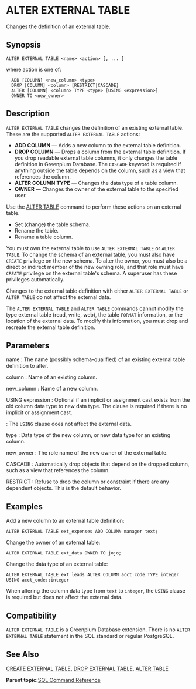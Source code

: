 # ALTER EXTERNAL TABLE 

Changes the definition of an external table.

## Synopsis 

``` {#sql_command_synopsis}
ALTER EXTERNAL TABLE <name> <action> [, ... ]
```

where action is one of:

```
  ADD [COLUMN] <new_column> <type>
  DROP [COLUMN] <column> [RESTRICT|CASCADE]
  ALTER [COLUMN] <column> TYPE <type> [USING <expression>]
  OWNER TO <new_owner>
```

## Description 

`ALTER EXTERNAL TABLE` changes the definition of an existing external table. These are the supported `ALTER EXTERNAL TABLE` actions:

-   **ADD COLUMN** — Adds a new column to the external table definition.
-   **DROP COLUMN** — Drops a column from the external table definition. If you drop readable external table columns, it only changes the table definition in Greenplum Database. The `CASCADE` keyword is required if anything outside the table depends on the column, such as a view that references the column.
-   **ALTER COLUMN TYPE** — Changes the data type of a table column.
-   **OWNER** — Changes the owner of the external table to the specified user.

Use the [ALTER TABLE](ALTER_TABLE.html) command to perform these actions on an external table.

-   Set \(change\) the table schema.
-   Rename the table.
-   Rename a table column.

You must own the external table to use `ALTER EXTERNAL TABLE` or `ALTER TABLE`. To change the schema of an external table, you must also have `CREATE` privilege on the new schema. To alter the owner, you must also be a direct or indirect member of the new owning role, and that role must have `CREATE` privilege on the external table's schema. A superuser has these privileges automatically.

Changes to the external table definition with either `ALTER EXTERNAL TABLE` or `ALTER TABLE` do not affect the external data.

The `ALTER EXTERNAL TABLE` and `ALTER TABLE` commands cannot modify the type external table \(read, write, web\), the table `FORMAT` information, or the location of the external data. To modify this information, you must drop and recreate the external table definition.

## Parameters 

name
:   The name \(possibly schema-qualified\) of an existing external table definition to alter.

column
:   Name of an existing column.

new\_column
:   Name of a new column.

USING expression
:   Optional if an implicit or assignment cast exists from the old column data type to new data type. The clause is required if there is no implicit or assignment cast.

:   The `USING` clause does not affect the external data.

type
:   Data type of the new column, or new data type for an existing column.

new\_owner
:   The role name of the new owner of the external table.

CASCADE
:   Automatically drop objects that depend on the dropped column, such as a view that references the column.

RESTRICT
:   Refuse to drop the column or constraint if there are any dependent objects. This is the default behavior.

## Examples 

Add a new column to an external table definition:

```
ALTER EXTERNAL TABLE ext_expenses ADD COLUMN manager text;
```

Change the owner of an external table:

```
ALTER EXTERNAL TABLE ext_data OWNER TO jojo;
```

Change the data type of an external table:

```
ALTER EXTERNAL TABLE ext_leads ALTER COLUMN acct_code TYPE integer USING acct_code::integer
```

When altering the column data type from `text` to `integer`, the `USING` clause is required but does not affect the external data.

## Compatibility 

`ALTER EXTERNAL TABLE` is a Greenplum Database extension. There is no `ALTER EXTERNAL TABLE` statement in the SQL standard or regular PostgreSQL.

## See Also 

[CREATE EXTERNAL TABLE](CREATE_EXTERNAL_TABLE.html), [DROP EXTERNAL TABLE](DROP_EXTERNAL_TABLE.html), [ALTER TABLE](ALTER_TABLE.html)

**Parent topic:**[SQL Command Reference](../sql_commands/sql_ref.html)

